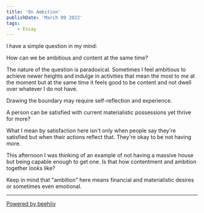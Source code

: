 ```yaml
---
title: 'On Ambition'
publishDate: 'March 09 2022'
tags:
    - Essay
---
```

I have a simple question in my mind:

How can we be ambitious and content at the same time?

The nature of the question is paradoxical. Sometimes I feel ambitious to achieve newer heights and indulge in activities that mean the most to me at the moment but at the same time it feels good to be content and not dwell over whatever I do not have.

Drawing the boundary may require self-reflection and experience.

A person can be satisfied with current materialistic possessions yet thrive for more?

What I mean by satisfaction here isn't only when people say they're satisfied but when their actions reflect that. They're okay to be not having more.

This afternoon I was thinking of an example of not having a massive house but being capable enough to get one. Is that how contentment and ambition together looks like?

Keep in mind that "ambition" here means financial and materialistic desires or sometimes even emotional.

  


---

[Powered by beehiiv](https://www.beehiiv.com/?utm_campaign=dfd7b622-2260-4ffb-bb7b-6b1ec741d788&utm_medium=post_rss&utm_source=superbold)